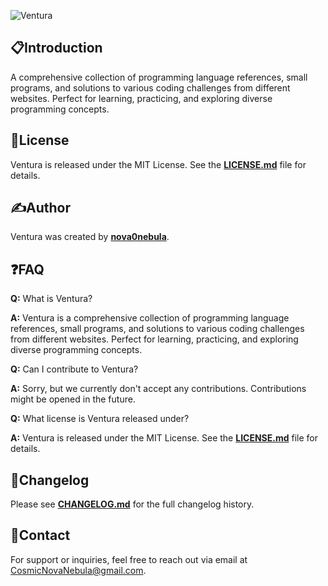 ![Ventura](https://socialify.git.ci/nova0nebula/Ventura/image?description=1&descriptionEditable=A%20collection%20of%20programming%20language%20references%2C%20small%20programs%2C%20and%20solutions%20to%20various%20coding%20challenges%20from%20different%20websites.&font=Inter&forks=1&issues=1&name=1&owner=1&pattern=Floating%20Cogs&pulls=1&stargazers=1&theme=Auto)

## 📋**Introduction**

A comprehensive collection of programming language references, small programs, and solutions to various coding challenges from different websites. Perfect for learning, practicing, and exploring diverse programming concepts.

## 📄**License**

Ventura is released under the MIT License. See the **[LICENSE.md](https://github.com/nova0nebula/Ventura/blob/main/Docs/LICENSE.md)** file for details.

## ✍️**Author**

Ventura was created by **[nova0nebula](https://github.com/nova0nebula)**.

## ❓**FAQ**

**Q:** What is Ventura?

**A:** Ventura is a comprehensive collection of programming language references, small programs, and solutions to various coding challenges from different websites. Perfect for learning, practicing, and exploring diverse programming concepts.

**Q:** Can I contribute to Ventura?

**A:** Sorry, but we currently don't accept any contributions. Contributions might be opened in the future.

**Q:** What license is Ventura released under?

**A:** Ventura is released under the MIT License. See the **[LICENSE.md](https://github.com/nova0nebula/Ventura/blob/main/Docs/LICENSE.md)** file for details.

## 📝**Changelog**

Please see **[CHANGELOG.md](https://github.com/nova0nebula/Ventura/blob/main/Docs/CHANGELOG.md)** for the full changelog history.

## 📧**Contact**

For support or inquiries, feel free to reach out via email at CosmicNovaNebula@gmail.com.
